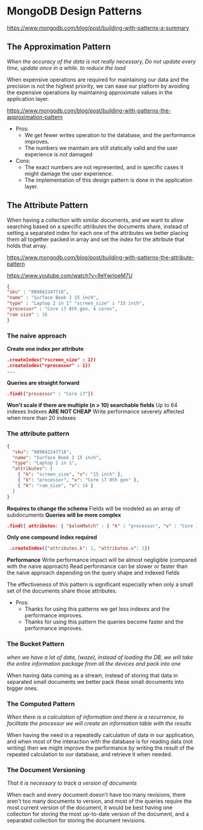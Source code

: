 # MongoDB Design Patterns

https://www.mongodb.com/blog/post/building-with-patterns-a-summary

## The Approximation Pattern

_When the accuracy of the data is not really necessary, Do not update every time, update once in a while. to reduce the load_

When expensive operations are required for maintaining
our data and the precision is not the highest priority, we can ease our platform by avoiding the expensive operations by maintaining approximate values in the application layer.

https://www.mongodb.com/blog/post/building-with-patterns-the-approximation-pattern

- Pros:
  - We get fewer writes operation to the database, and the performance improves.
  - The numbers we maintain are still statically valid and the user experience is not damaged
- Cons:
  - The exact numbers are not represented, and in specific cases it might damage the user experience.
  - The implementation of this design pattern is done in the application layer.

## The Attribute Pattern

When having a collection with similar documents, and we
want to allow searching based on a specific attributes the
documents share, instead of setting a separated index for
each one of the attributes we better placing them all
together packed in array and set the index for the attribute
that holds that array.

https://www.mongodb.com/blog/post/building-with-patterns-the-attribute-pattern

https://www.youtube.com/watch?v=9eYwrloeM7U

```json
{
"sku" : "889842247718",
"name" : "Surface Book 2 15 inch",
"type" : "Laptop 2 in 1" "screen_size" : "15 inch",
"processor" : "Core i7 8th gen. 4 cores",
"ram size" : 16
}
```

### **The naive approach**

**Create one index per attribute**

```json
.createIndex("rscreen_size" : 1})
.createIndex("rprocessor" : 1})
...
```

**Queries are straight forward**

```json
.find({"processor" : "Core i7"})
```

**Won't scale if there are multiple (n > 10) searchable fields**
Up to 64 indexes Indexes **ARE NOT CHEAP** Write performance severely affected when more than 20 indexes

### **The attribute pattern**

```json
{
  "sku": "889842247718",
  "name": "Surface Book 2 15 inch",
  "type": "Laptop 2 in 1",
  "attributes": [
    { "k": "screen_size", "v": "15 inch" },
    { "k": "processor", "v": "Core i7 8th gen" },
    { "k": "ram_size", "v": 16 }
  ]
}
```

**Requires to change the schema**
Fields will be modeled as an array of subdocuments
**Queries will be more complex**

```json
.find({ attributes: { "$elemMatch" : { "k" : "processor", "v" : "Core i7" }}})
```

**Only one compound index required**

```json
 .createIndex({"attributes.k": 1, "attributes.v": 1})
```

**Performance**
Write performance impact will be almost negligible (compared with the naive approach) Read performance can be slower or faster than the naive approach depending on the query shape and indexed fields

The effectiveness of this pattern is significant especially
when only a small set of the documents share those
attributes.

- Pros:
  - Thanks for using this patterns we get less indexes and the performance improves.
  - Thanks for using this pattern the queries become faster and the performance improves.

### The Bucket Pattern

_when we have a lot of data, (waze), instead of loading the DB, we will take the entire information package from all the devices and pack into one_

When having data coming as a stream, instead of storing
that data in separated small documents we better pack
these small documents into bigger ones.

### The Computed Pattern

_When there is a calculation of information and there is a recurrence, to facilitate the processor we will create an information table with the results_

When having the need in a repeatedly calculation of data in
our application, and when most of the interaction with the
database is for reading data (not writing) then we might
improve the performance by writing the result of the
repeated calculation to our database, and retrieve it when
needed.

### The Document Versioning

_That it is necessary to track a version of documents_

When each and every document doesn't have too many
revisions, there aren't too many documents to version, and
most of the queries require the most current version of the
document, it would be best having one collection for storing
the most up-to-date version of the document, and a
separated collection for storing the document revisions.
